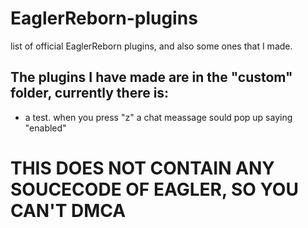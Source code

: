 # EaglerReborn-plugins
list of official EaglerReborn plugins, and also some ones that I made.

## The plugins I have made are in the "custom" folder, currently there is:
- a test. when you press "z" a chat meassage sould pop up saying "enabled"

# THIS DOES NOT CONTAIN ANY SOUCECODE OF EAGLER, SO YOU CAN'T DMCA
